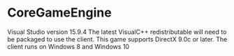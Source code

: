 # CoreGameEngine

Visual Studio version 15.9.4
The latest VisualC++ redistributable will need to be packaged to use the client.
This game supports DirectX 9.0c or later.
The client runs on Windows 8 and Windows 10
